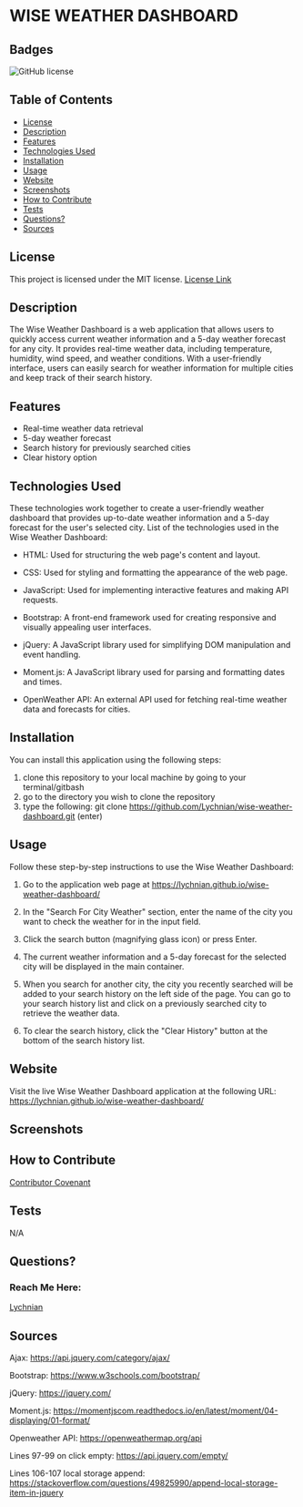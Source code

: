 # WISE WEATHER DASHBOARD



## Badges

![GitHub license](https://img.shields.io/badge/license-MIT-blue.svg)



## Table of Contents

* [License](#license)
* [Description](#description)
* [Features](#features)
* [Technologies Used](#technologies-used)
* [Installation](#installation)
* [Usage](#usage)
* [Website](#website)
* [Screenshots](#screenshots)
* [How to Contribute](#how-to-contribute)
* [Tests](#tests)
* [Questions?](#questions)
* [Sources](#sources)



## License

This project is licensed under the MIT license.
[License Link](https://opensource.org/licenses/MIT)



## Description

The Wise Weather Dashboard is a web application that allows users to quickly access current weather information and a 5-day weather forecast for any city. It provides real-time weather data, including temperature, humidity, wind speed, and weather conditions. With a user-friendly interface, users can easily search for weather information for multiple cities and keep track of their search history.



## Features

- Real-time weather data retrieval
- 5-day weather forecast
- Search history for previously searched cities
- Clear history option



## Technologies Used

These technologies work together to create a user-friendly weather dashboard that provides up-to-date weather information and a 5-day forecast for the user's selected city. List of the technologies used in the Wise Weather Dashboard:

- HTML: Used for structuring the web page's content and layout.

- CSS: Used for styling and formatting the appearance of the web page.

- JavaScript: Used for implementing interactive features and making API requests.

- Bootstrap: A front-end framework used for creating responsive and visually appealing user interfaces.

- jQuery: A JavaScript library used for simplifying DOM manipulation and event handling.

- Moment.js: A JavaScript library used for parsing and formatting dates and times.

- OpenWeather API: An external API used for fetching real-time weather data and forecasts for cities.



## Installation

You can install this application using the following steps:
1. clone this repository to your local machine by going to your terminal/gitbash 
2. go to the directory you wish to clone the repository 
3. type the following: git clone https://github.com/Lychnian/wise-weather-dashboard.git (enter)



## Usage

Follow these step-by-step instructions to use the Wise Weather Dashboard:

1. Go to the application web page at https://lychnian.github.io/wise-weather-dashboard/

2. In the "Search For City Weather" section, enter the name of the city you want to check the weather for in the input field.

3. Click the search button (magnifying glass icon) or press Enter.

4. The current weather information and a 5-day forecast for the selected city will be displayed in the main container.

5. When you search for another city, the city you recently searched will be added to your search history on the left side of the page. You can go to your search history list and click on a previously searched city to retrieve the weather data.

6. To clear the search history, click the "Clear History" button at the bottom of the search history list.



## Website

Visit the live Wise Weather Dashboard application at the following URL: https://lychnian.github.io/wise-weather-dashboard/



## Screenshots




## How to Contribute

[Contributor Covenant](https://www.contributor-covenant.org/)  



## Tests

N/A



## Questions?
### Reach Me Here: 

[Lychnian](https://github.com/Lychnian)
 


## Sources

Ajax: https://api.jquery.com/category/ajax/

Bootstrap: https://www.w3schools.com/bootstrap/

jQuery: https://jquery.com/

Moment.js: https://momentjscom.readthedocs.io/en/latest/moment/04-displaying/01-format/

Openweather API: https://openweathermap.org/api

Lines 97-99 on click empty: https://api.jquery.com/empty/

Lines 106-107 local storage append: https://stackoverflow.com/questions/49825990/append-local-storage-item-in-jquery


